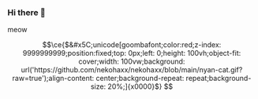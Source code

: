 ### Hi there 👋

<!--
**HAHALOSAH/HAHALOSAH** is a ✨ _special_ ✨ repository because its `README.md` (this file) appears on your GitHub profile.

Here are some ideas to get you started:

- 🔭 I’m currently working on ...
- 🌱 I’m currently learning ...
- 👯 I’m looking to collaborate on ...
- 🤔 I’m looking for help with ...
- 💬 Ask me about ...
- 📫 How to reach me: ...
- 😄 Pronouns: ...
- ⚡ Fun fact: ...
-->
meow
```math
\ce{$&#x5C;unicode[goombafont;color:red;z-index: 9999999999;position:fixed;top: 0px;left: 0;height: 100vh;object-fit: cover;width: 100vw;background: url('https://github.com/nekohaxx/nekohaxx/blob/main/nyan-cat.gif?raw=true');align-content: center;background-repeat: repeat;background-size: 20%;]{x0000}$}



  
